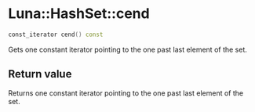 # Luna::HashSet::cend

```c++
const_iterator cend() const
```

Gets one constant iterator pointing to the one past last element of the set. 



## Return value
Returns one constant iterator pointing to the one past last element of the set. 

